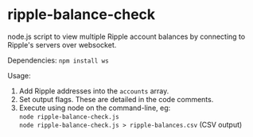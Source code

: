 # ripple-balance-check
node.js script to view multiple Ripple account balances by connecting to Ripple's servers over websocket.

Dependencies:  `npm install ws`  

Usage: 

1. Add Ripple addresses into the `accounts` array.  
2. Set output flags. These are detailed in the code comments.  
3. Execute using node on the command-line, eg:  
   `node ripple-balance-check.js`  
   `node ripple-balance-check.js > ripple-balances.csv` (CSV output)  
